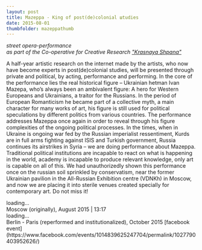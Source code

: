 ```yaml
---
layout: post
title: Mazeppa - King of post(de)colonial шtudies
date: 2015-08-01
thumbfolder: mazeppathumb
---
```

*street opera-performance    
as part of the Co-operative for Creative Research ["Krasnaya Shpana"](https://www.facebook.com/krasnaya.shpana)*

A half-year artistic research on the internet made by the artists, who now have become experts in post(de)colonial studies, will be presented through private and political, by acting, performance and performing.
In the core of the performance lies the real historical figure – Ukrainian hetman Ivan Mazepa, who’s always been an ambivalent figure: A hero for Western Europeans and Ukrainians, a traitor for the Russians. In the period of European Romanticism he became part of a collective myth, a main character for many works of art, his figure is still used for political speculations by different politics from various countries. The performance addresses Mazeppa once again in order to reveal through his figure complexities of the ongoing political processes.
In the times, when in Ukraine is ongoing war fed by the Russian imperialist ressentiment, Kurds are in full arms fighting against ISIS and Turkish government, Russia continues its airstrikes in Syria – we are doing performance about Mazeppa. Traditional political institutions are incapable to react on what is happening in the world, academy is incapable to produce relevant knowledge, only art is capable on all of this.
We had unauthorizedly shown this performance once on the russian soil sprinkled by conservatism, near the former Ukrainian pavilion in the All-Russian Exhibition centre (VDNKh) in Moscow, and now we are placing it into sterile venues created specially for contemporary art.
Do not miss it!

<div class="lazycontainer"><div class="lazyYT" data-youtube-id="YjHTGCO_B4o" data-ratio="16:9">loading...</div></div>
Moscow (originally), August 2015 | 13:17

<div class="lazycontainer"><div class="lazyYT" data-youtube-id="AcjddAFLRrQ" data-ratio="16:9">loading...</div></div>
Berlin - Paris (reperformed and institutionalized), October 2015    
[facebook event](https://www.facebook.com/events/1014839625247704/permalink/1027790403952626/)

